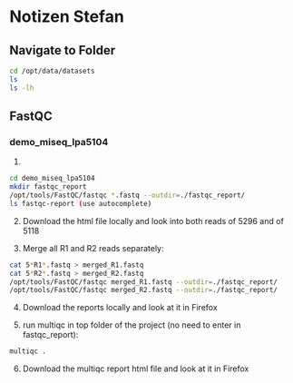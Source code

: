 # Notizen Stefan

## Navigate to Folder
```sh
cd /opt/data/datasets
ls 
ls -lh 
```

## FastQC

### demo_miseq_lpa5104

1)
```sh
cd demo_miseq_lpa5104 
mkdir fastqc_report 
/opt/tools/FastQC/fastqc *.fastq --outdir=./fastqc_report/ 
ls fastqc-report (use autocomplete) 
```
2) Download the html file locally and look into both reads of 5296 and of 5118  

3) Merge all R1 and R2 reads separately: 
```sh
cat 5*R1*.fastq > merged_R1.fastq 
cat 5*R2*.fastq > merged_R2.fastq 
/opt/tools/FastQC/fastqc merged_R1.fastq --outdir=./fastqc_report/ 
/opt/tools/FastQC/fastqc merged_R2.fastq --outdir=./fastqc_report/ 
```
4) Download the reports locally and look at it in Firefox  

5) run multiqc in top folder of the project (no need to enter in fastqc_report):   
```sh
multiqc .  
```

6) Download the multiqc report html file and look at it in Firefox 
